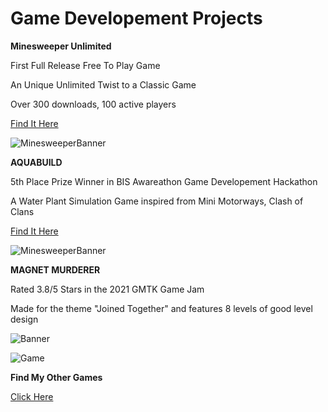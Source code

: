 # Game Developement Projects
**Minesweeper Unlimited**

First Full Release Free To Play Game

An Unique Unlimited Twist to a Classic Game

Over 300 downloads, 100 active players

[Find It Here](https://play.google.com/store/apps/details?id=com.PVSVideogames.MinesweeperUnlimited&hl=en_IN)

![MinesweeperBanner]()

**AQUABUILD**

5th Place Prize Winner in BIS Awareathon Game Developement Hackathon

A Water Plant Simulation Game inspired from Mini Motorways, Clash of Clans

[Find It Here](https://pvs333.itch.io/aquabuild)

![MinesweeperBanner](https://img.itch.zone/aW1nLzIwMjUyODAxLmpwZw==/original/tcWjqp.jpg)

**MAGNET MURDERER**

Rated 3.8/5 Stars in the 2021 GMTK Game Jam

Made for the theme "Joined Together" and features 8 levels of good level design

![Banner](https://img.itch.zone/aW1nLzYyNzE1NTQucG5n/original/kTaALA.png)

![Game](https://img.itch.zone/aW1nLzYyMTQxNjMuZ2lm/original/3pWPgK.gif)

**Find My Other Games**

[Click Here](pvs333.itch.io) 
